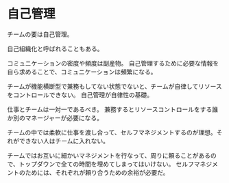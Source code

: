 # 自己管理

チームの要は自己管理。

自己組織化と呼ばれることもある。

コミュニケーションの密度や頻度は副産物。
自己管理するために必要な情報を自ら求めることで、コミュニケーションは頻繁になる。

チームが機能横断型で兼務もしてない状態でないと、チームが自律してリソースをコントロールできない。
自己管理が自律性の基礎。

仕事とチームは一対一であるべき。
兼務するとリソースコントロールをする誰か別のマネージャーが必要になる。

チームの中では柔軟に仕事を渡し合って、セルフマネジメントするのが理想。それができない人はチームに入れない。

チームではお互いに細かいマネジメントを行なって、周りに頼ることがあるので、トップダウンで全ての時間を埋めてしまってはいけない。
セルフマネジメントのためには、それぞれが頼り合うための余裕が必要だ。

